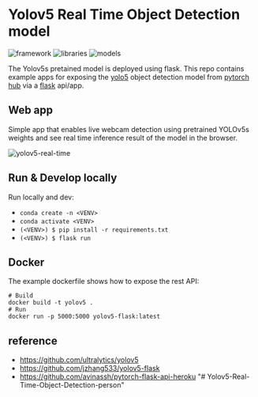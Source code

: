 # Yolov5 Real Time Object Detection model 
![framework](https://img.shields.io/badge/framework-flask-red)
![libraries](https://img.shields.io/badge/libraries-opencv-green)
![models](https://img.shields.io/badge/models-yolov5-yellow)

The Yolov5s pretained model is deployed using flask.
This repo contains example apps for exposing the [yolo5](https://github.com/ultralytics/yolov5) object detection model from [pytorch hub](https://pytorch.org/hub/ultralytics_yolov5/) via a [flask](https://flask.palletsprojects.com/en/1.1.x/) api/app.



## Web app
Simple app that enables live webcam detection using pretrained YOLOv5s weights and see real time inference result of the model in the browser.

![yolov5-real-time](https://user-images.githubusercontent.com/69728128/156182901-98c58df9-d23f-4e92-a4aa-7a9d9dc8ba67.JPG)

## Run & Develop locally
Run locally and dev:
* `conda create -n <VENV>`
* `conda activate <VENV>`
* `(<VENV>) $ pip install -r requirements.txt`
* `(<VENV>) $ flask run`

## Docker
The example dockerfile shows how to expose the rest API:
```
# Build
docker build -t yolov5 .
# Run
docker run -p 5000:5000 yolov5-flask:latest
```

## reference
- https://github.com/ultralytics/yolov5
- https://github.com/jzhang533/yolov5-flask
- https://github.com/avinassh/pytorch-flask-api-heroku
"# Yolov5-Real-Time-Object-Detection-person" 
